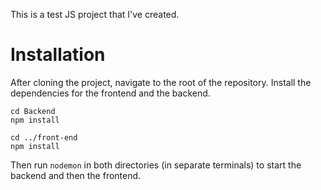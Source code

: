 This is a test JS project that I've created.

# Installation
After cloning the project, navigate to the root of the repository. Install the dependencies for the frontend and the backend.
```
cd Backend
npm install
```
```
cd ../front-end
npm install
```

Then run `nodemon` in both directories (in separate terminals) to start the backend and then the frontend.